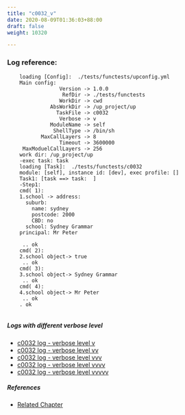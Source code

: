 ```yaml
---
title: "c0032_v"
date: 2020-08-09T01:36:03+88:00
draft: false
weight: 10320

---
```


### Log reference: <no value>

```
    loading [Config]:  ./tests/functests/upconfig.yml
    Main config:
                 Version -> 1.0.0
                  RefDir -> ./tests/functests
                 WorkDir -> cwd
              AbsWorkDir -> /up_project/up
                TaskFile -> c0032
                 Verbose -> v
              ModuleName -> self
               ShellType -> /bin/sh
           MaxCallLayers -> 8
                 Timeout -> 3600000
     MaxModuelCallLayers -> 256
    work dir: /up_project/up
    -exec task: task
    loading [Task]:  ./tests/functests/c0032
    module: [self], instance id: [dev], exec profile: []
    Task1: [task ==> task:  ]
    -Step1:
    cmd( 1):
    1.school -> address:
      suburb:
        name: sydney
        postcode: 2000
        CBD: no
      school: Sydney Grammar
    principal: Mr Peter
    
     .. ok
    cmd( 2):
    2.school object-> true
     .. ok
    cmd( 3):
    3.school object-> Sydney Grammar
     .. ok
    cmd( 4):
    4.school object-> Mr Peter
     .. ok
    . ok
    
```

##### Logs with different verbose level
* [c0032 log - verbose level v](../../logs/c0032_v)
* [c0032 log - verbose level vv](../../logs/c0032_vv)
* [c0032 log - verbose level vvv](../../logs/c0032_vvv)
* [c0032 log - verbose level vvvv](../../logs/c0032_vvvv)
* [c0032 log - verbose level vvvvv](../../logs/c0032_vvvvv)

##### References
* [Related Chapter](../../dvars/c0032)
